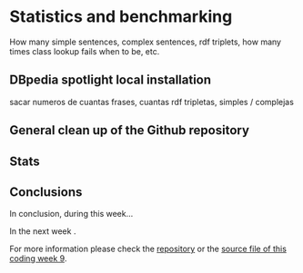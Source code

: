 # Statistics and benchmarking
How many simple sentences, complex sentences, rdf triplets, how many times class lookup fails when to be, etc.

## DBpedia spotlight local installation
sacar numeros de cuantas frases, cuantas rdf tripletas, simples / complejas

## General clean up of the Github repository

## Stats

## Conclusions
In conclusion, during this week... 

In the next week .

For more information please check the [repository][1] or the [source file of this coding week 9][2].

[1]: https://github.com/Fcabla/DBpedia-abstracts-to-RDF
[2]: https://github.com/Fcabla/DBpedia-abstracts-to-RDF/blob/main/code/cw9.py
